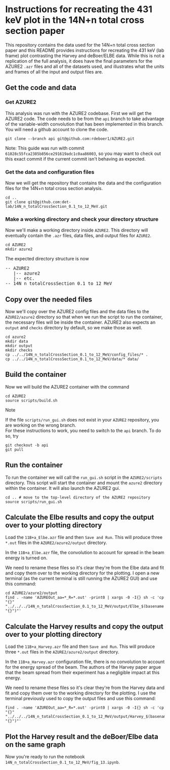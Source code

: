 # Instructions for recreating the 431 keV plot in the 14N+n total cross section paper

This repository contains the data used for the 14N+n total cross section paper and this README provides instructions for recreating the 431 keV (lab frame) plot contrasting the Harvey and deBoer/ELBE data.  While this is not a replication of the full analysis, it does have the final parameters for the AZURE2 `.azr` files and all of the datasets used, and illustrates what the units and frames of all the input and output files are.

## Get the code and data

### Get AZURE2
This analysis was run with the AZURE2 codebase.  First we will get the AZURE2 code.  The code needs to be from the `api` branch to take advantage of the variable-width convolution that has been implemented in this branch.  You will need a github account to clone the code.

```
git clone --branch api git@github.com:rdeboer1/AZURE2.git
```

Note: This guide was run with commit `61028c55fca2385b856ce291619adc1c0aa86003`, so you may want to check out this exact commit if the current commit isn't behaving as expected.


### Get the data and configuration files
Now we will get the repository that contains the data and the configuration files for the 14N+n total cross section analysis.

```
cd ..
git clone git@github.com:det-lab/14N_n_totalCrossSection_0.1_to_12_MeV.git
```

### Make a working directory and check your directory structure
Now we'll make a working directory inside `AZURE2`.  This directory will eventually contain the `.azr` files, data files, and output files for `AZURE2`.

```
cd AZURE2
mkdir azure2
```

The expected directory structure is now

<pre>
-- AZURE2
   |-- azure2
   |-- etc.
-- 14N_n_totalCrossSection_0.1_to_12_MeV
</pre>

## Copy over the needed files

Now we'll copy over the AZURE2 config files and the data files to the `AZURE2/azure2` directory so that when we run the script to run the container, the necessary files will be inside the container.  AZURE2 also expects an `output` and `checks` directory by default, so we make those as well.

```
cd azure2
mkdir data
mkdir output
mkdir checks
cp ../../14N_n_totalCrossSection_0.1_to_12_MeV/config_files/* .
cp ../../14N_n_totalCrossSection_0.1_to_12_MeV/data/* data/
```

## Build the container

Now we will build the AZURE2 container with the command

```
cd AZURE2
source scripts/build.sh
```

> [!NOTE]
> If the file `scripts/run_gui.sh` does not exist in your `AZURE2` repository, you are working on the wrong branch.  
> For these instructions to work, you need to switch to the `api` branch.  To do so, try
> ```
> git checkout -b api
> git pull
> ```

## Run the container

To run the container we will call the `run_gui.sh` script in the `AZURE2/scripts` directory.  This script will start the container and mount the `azure2` directory within the container.  It will also launch the AZURE2 gui.

```
cd .. # move to the top-level directory of the AZURE2 repository
source scripts/run_gui.sh
```

## Calculate the Elbe results and copy the output over to your plotting directory
Load the `11B+a_Elbe.azr` file and then `Save and Run`.  This will produce three `*.out` files in the `AZURE2/azure2/output` directory.

In the `11B+a_Elbe.azr` file, the convolution to account for spread in the beam energy is turned on.    

We need to rename these files so it's clear they're from the Elbe data and fit and copy them over to the working directory for the plotting.  I open a new terminal (as the current terminal is still running the AZURE2 GUI) and use this command:

```
cd AZURE2/azure2/output
find . -name 'AZUREOut_aa=*_R=*.out' -print0 | xargs -0 -I{} sh -c 'cp "{}" "../../../14N_n_totalCrossSection_0.1_to_12_MeV/output/Elbe_$(basename "{}")"'
```

## Calculate the Harvey results and copy the output over to your plotting directory
Load the `11B+a_Harvey.azr` file and then `Save and Run`.  This will produce three `*.out` files in the `AZURE2/azure2/output` directory.  

In the `11B+a_Harvey.azr` configuration file, there is no convolution to account for the energy spread of the beam.  The authors of the Harvey paper argue that the beam spread from their experiment has a negligible impact at this energy.

We need to rename these files so it's clear they're from the Harvey data and fit and copy them over to the working directory for the plotting.  I use the terminal previously used to copy the output files and use this command:

```
find . -name 'AZUREOut_aa=*_R=*.out' -print0 | xargs -0 -I{} sh -c 'cp "{}" "../../../14N_n_totalCrossSection_0.1_to_12_MeV/output/Harvey_$(basename "{}")"'
```

## Plot the Harvey result and the deBoer/Elbe data on the same graph

Now you're ready to run the notebook `14N_n_totalCrossSection_0.1_to_12_MeV/fig_13.ipynb`.  

